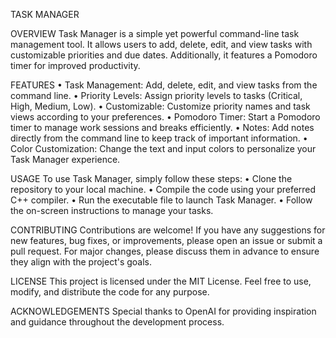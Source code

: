 TASK MANAGER

OVERVIEW
Task Manager is a simple yet powerful command-line task management tool. It allows users to add, delete, edit, and view tasks with customizable priorities and due dates. Additionally, it features a Pomodoro timer for improved productivity.

FEATURES
• Task Management: Add, delete, edit, and view tasks from the command line.
• Priority Levels: Assign priority levels to tasks (Critical, High, Medium, Low).
• Customizable: Customize priority names and task views according to your preferences.
• Pomodoro Timer: Start a Pomodoro timer to manage work sessions and breaks efficiently.
• Notes: Add notes directly from the command line to keep track of important information.
• Color Customization: Change the text and input colors to personalize your Task Manager experience.

USAGE
To use Task Manager, simply follow these steps:
• Clone the repository to your local machine.
• Compile the code using your preferred C++ compiler.
• Run the executable file to launch Task Manager.
• Follow the on-screen instructions to manage your tasks.

CONTRIBUTING
Contributions are welcome! If you have any suggestions for new features, bug fixes, or improvements, please open an issue or submit a pull request. For major changes, please discuss them in advance to ensure they align with the project's goals.

LICENSE
This project is licensed under the MIT License. Feel free to use, modify, and distribute the code for any purpose.

ACKNOWLEDGEMENTS
Special thanks to OpenAI for providing inspiration and guidance throughout the development process.
